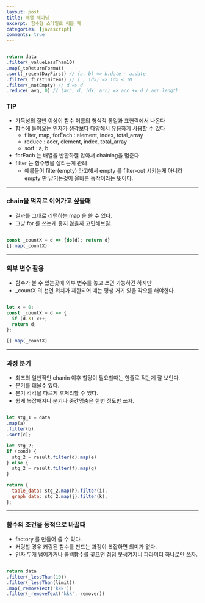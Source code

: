 ```yaml
---
layout: post
title: 배열 체이닝
excerpt: 함수형 스타일로 써볼 때
categories: [javascript] 
comments: true
---
```


```js

return data
.filter(_valueLessThan10)
.map(_toReturnFormat)
.sort(_recentDayFirst) // (a, b) => b.date - a.date
.filter(_first10items) // (_, idx) => idx < 10
.filter(_notEmpty) // d => d
.reduce(_avg, 0) // (acc, d, idx, arr) => acc += d / arr.length

```

### TIP
- 가독성의 절반 이상이 함수 이름의 형식적 통일과 표현력에서 나온다 
- 함수에 들어오는 인자가 생각보다 다양해서 유용하게 사용할 수 있다
  - filter, map, forEach : element, index, total_array
  - reduce : accr, element, index, total_array
  - sort : a, b
- forEach 는 배열을 반환하질 않아서 chaining을 멈춘다
- filter 는 함수명을 살리는게 관례
  - 예를들어 filter(empty) 라고해서 empty 를 filter-out 시키는게 아니라 empty 만 남기는것이 올바른 동작이라는 뜻이다. 

---

### chain을 억지로 이어가고 싶을때

- 결과를 그대로 리턴하는 map 을 쓸 수 있다. 
- 그냥 for 를 쓰는게 좋지 않을까 고민해보길.

```js

const _countX = d => {do(d); return d}
[].map(_countX)

```

---

### 외부 변수 활용

- 함수가 볼 수 있는곳에 외부 변수를 놓고 쓰면 가능하긴 하지만
- _countX 의 선언 위치가 제한되어 얘는 평생 거기 있을 각오를 해야한다. 

```js

let x = 0;
const _countX = d => { 
  if (d.X) x++;
  return d;
};

[].map(_countX)

```

---

### 과정 분기

- 최초의 일반적인 chanin 이후 할당이 필요할때는 한줄로 적는게 잘 보인다.
- 분기를 태울수 있다.
- 분기 각각을 다르게 후처리할 수 있다.
- 쉽게 복잡해지니 분기나 중간멈춤은 한번 정도만 쓰자.

```js

let stg_1 = data
.map(a)
.filter(b)
.sort(c);

let stg_2;
if (cond) {
  stg_2 = result.filter(d).map(e)
} else {
  stg_2 = result.filter(f).map(g)
}

return {
  table_data: stg_2.map(h).filter(i),
  graph_data: stg_2.map(j).filter(k),
};

```

---

### 함수의 조건을 동적으로 바꿀때

- factory 를 만들어 쓸 수 있다.
- 커링할 경우 커링된 함수를 만드는 과정이 복잡하면 의미가 없다. 
- 인자 두개 넘어가거나 콜백함수를 꽂으면 점점 못생겨지니 파라미터 하나로만 쓰자. 

```js

return data
.filter(_lessThan(10))
.filter(_lessThan(limit))
.map(_removeText('kkk'))
.filter(_removeText('kkk', remover))

```